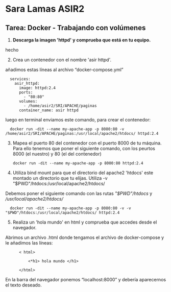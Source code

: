 # Sara Lamas ASIR2

## Tarea: Docker - Trabajando con volúmenes


1. **Descarga la imagen 'httpd' y comprueba que está en tu equipo.**

  hecho 




2. Crea un contenedor con el nombre 'asir httpd'.
   
  añadimos estas líneas al archivo “docker-compose.yml”

      services:
        asir_httpd:
          image: httpd:2.4
          ports:
            - "80:80"
          volumes:
            - /home/asir2/SRI/APACHE/paginas
          container_name: asir httpd


  luego en terminal enviamos este comando, para crear el contenedor:

      docker run -dit --name my-apache-app -p 8080:80 -v /home/asir2/SRI/APACHE/paginas:/usr/local/apache2/htdocs/ httpd:2.4



3. Mapea el puerto 80 del contenedor con el puerto 8000 de tu máquina.
  Para ello tenemos que poner el siguiente comando, con los peurtos 8000 (el nuestro) y 80 (el del contenedor)

       docker run -dit --name my-apache-app -p 8000:80 httpd:2.4



4.  Utiliza bind mount para que el directorio del apache2 'htdocs' este montado un directorio que tu elijas.
Utiliza -v "$PWD"/htdocs:/usr/local/apache2/htdocs/

  Debemos poner el siguiente comando con las rutas *"$PWD"/htdocs*   y   */usr/local/apache2/htdocs/*

      docker run -dit --name my-apache-app -p 8080:80 -v -v "$PWD"/htdocs:/usr/local/apache2/htdocs/ httpd:2.4



5. Realiza un 'hola mundo' en html y comprueba que accedes desde el navegador.

  Abrimos un archivo .html donde tengamos el archivo de docker-compose y le añadimos las líneas:

          < html>

              <*h1> hola mundo </h1>

          </html>
          

  En la barra del navegador ponemos “localhost:8000” y debería aparecernos el texto deseado.
